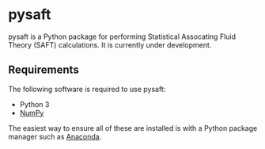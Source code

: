 # pysaft

pysaft is a Python package for performing Statistical Assocating Fluid
Theory (SAFT) calculations. It is currently under development.

## Requirements

The following software is required to use pysaft:

* Python 3
* [NumPy]

The easiest way to ensure all of these are installed is with a Python
package manager such as [Anaconda].

[NumPy]: https://www.numpy.org
[Anaconda]: https://www.anaconda.com
